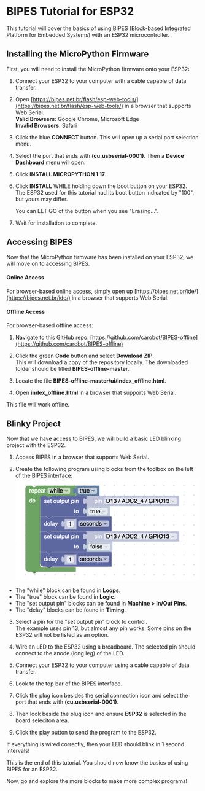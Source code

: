 # BIPES Tutorial for ESP32

This tutorial will cover the basics of using BIPES (Block-based Integrated Platform for Embedded Systems) with an ESP32 microcontroller.

## Installing the MicroPython Firmware

First, you will need to install the MicroPython firmware onto your ESP32:

1. Connect your ESP32 to your computer with a cable capable of data transfer.

2. Open [https://bipes.net.br/flash/esp-web-tools/](https://bipes.net.br/flash/esp-web-tools/) in a browser that supports Web Serial. <br/>
   **Valid Browsers**: Google Chrome, Microsoft Edge <br/>
   **Invalid Browsers**: Safari

3. Click the blue **CONNECT** button. This will open up a serial port selection menu.

4. Select the port that ends with **(cu.usbserial-0001)**. Then a **Device Dashboard** menu will open.

5. Click **INSTALL MICROPYTHON 1.17**.

6. Click **INSTALL** WHILE holding down the boot button on your ESP32.<br/>
   The ESP32 used for this tutorial had its boot button indicated by "100", but yours may differ.

   You can LET GO of the button when you see "Erasing...".

7. Wait for installation to complete.

## Accessing BIPES

Now that the MicroPython firmware has been installed on your ESP32, we will move on to accessing BIPES.

#### Online Access

For browser-based online access, simply open up [https://bipes.net.br/ide/](https://bipes.net.br/ide/) in a browser that supports Web Serial.

#### Offline Access

For browser-based offline access:

1. Navigate to this GitHub repo: [https://github.com/carobot/BIPES-offline](https://github.com/carobot/BIPES-offline)

2. Click the green **Code** button and select **Download ZIP**. <br/>
   This will download a copy of the repository locally. The downloaded folder should be titled **BIPES-offline-master**.

3. Locate the file **BIPES-offline-master/ui/index_offline.html**. 

4. Open **index_offline.html** in a browser that supports Web Serial. 

This file will work offline. 

## Blinky Project

Now that we have access to BIPES, we will build a basic LED blinking project with the ESP32. 

1. Access BIPES in a browser that supports Web Serial. 

2. Create the following program using blocks from the toolbox on the left of the BIPES interface:
![Blinky](/img/docs/BIPES/Blinky.png)
- The "while" block can be found in **Loops**.
- The "true" block can be found in **Logic**.
- The "set output pin" blocks can be found in **Machine > In/Out Pins**.
- The "delay" blocks can be found in **Timing**.

3. Select a pin for the "set output pin" block to control. <br/>
   The example uses pin 13, but almost any pin works. Some pins on the ESP32 will not be listed as an option.

4. Wire an LED to the ESP32 using a breadboard. The selected pin should connect to the anode (long leg) of the LED. 

5. Connect your ESP32 to your computer using a cable capable of data transfer. 

6. Look to the top bar of the BIPES interface. 

7. Click the plug icon besides the serial connection icon and select the port that ends with **(cu.usbserial-0001)**. 

8. Then look beside the plug icon and ensure **ESP32** is selected in the board seleciton area. 

9. Click the play button to send the program to the ESP32. 

If everything is wired correctly, then your LED should blink in 1 second intervals! <br/>

This is the end of this tutorial. You should now know the basics of using BIPES for an ESP32. <br/>

Now, go and explore the more blocks to make more complex programs!


